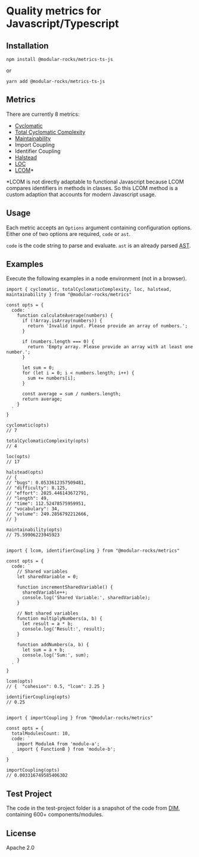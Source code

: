 # Quality metrics for Javascript/Typescript

## Installation

`npm install @modular-rocks/metrics-ts-js`

or 

`yarn add @modular-rocks/metrics-ts-js` 


## Metrics 

There are currently 8 metrics:

- [Cyclomatic](https://en.wikipedia.org/wiki/Cyclomatic_complexity)
- [Total Cyclomatic Complexity](https://softwareengineering.stackexchange.com/questions/101830/what-does-the-cyclomatic-complexity-of-my-code-mean)
- [Maintainability](https://sourcery.ai/blog/maintainability-index/)
- Import Coupling
- Identifier Coupling
- [Halstead](https://en.wikipedia.org/wiki/Halstead_complexity_measures)
- [LOC](https://en.wikipedia.org/wiki/Source_lines_of_code)
- [LCOM](https://en.wikipedia.org/wiki/Cohesion_(computer_science))*

*LCOM is not directly adaptable to functional Javascript because LCOM compares identifiers in methods in classes. So this LCOM method is a custom adaption that accounts for modern Javascript usage.

## Usage

Each metric accepts an `Options` argument containing configuration options. Either one of two options are required, `code` or `ast`. 

`code` is the code string to parse and evaluate. `ast` is an already parsed [AST](https://en.wikipedia.org/wiki/Abstract_syntax_tree).

## Examples

Execute the following examples in a node environment (not in a browser).

```
import { cyclomatic, totalCyclomaticComplexity, loc, halstead, maintainability } from "@modular-rocks/metrics"

const opts = {
  code: `
    function calculateAverage(numbers) {
      if (!Array.isArray(numbers)) {
        return 'Invalid input. Please provide an array of numbers.';
      }

      if (numbers.length === 0) {
        return 'Empty array. Please provide an array with at least one number.';
      }

      let sum = 0;
      for (let i = 0; i < numbers.length; i++) {
        sum += numbers[i];
      }

      const average = sum / numbers.length;
      return average;
    }
  `
}

cyclomatic(opts)
// 7

totalCyclomaticComplexity(opts)
// 4

loc(opts)
// 17 

halstead(opts)
// {
// "bugs": 0.0533612357509481,
// "difficulty": 8.125,
// "effort": 2025.446143672791,
// "length": 49,
// "time": 112.52478575959951,
// "vocabulary": 34,
// "volume": 249.2856792212666,
// }

maintainability(opts)
// 75.59906223945923

```

```

import { lcom, identifierCoupling } from "@modular-rocks/metrics"

const opts = {
  code: `
    // Shared variables
    let sharedVariable = 0;

    function incrementSharedVariable() {
      sharedVariable++;
      console.log('Shared Variable:', sharedVariable);
    }

    // Not shared variables
    function multiplyNumbers(a, b) {
      let result = a * b;
      console.log('Result:', result);
    }

    function addNumbers(a, b) {
      let sum = a + b;
      console.log('Sum:', sum);
    }
  `
}

lcom(opts)
// {  "cohesion": 0.5, "lcom": 2.25 }

identifierCoupling(opts)
// 0.25

```

```

import { importCoupling } from "@modular-rocks/metrics"

const opts = {
  totalModulesCount: 10,
  code: `
    import ModuleA from 'module-a';
    import { FunctionB } from 'module-b';
  `
}

importCoupling(opts)
// 0.003316749585406302

```

## Test Project

The code in the test-project folder is a snapshot of the code from [DIM](https://github.com/DestinyItemManager/DIM), containing 600+ components/modules.

## License

Apache 2.0